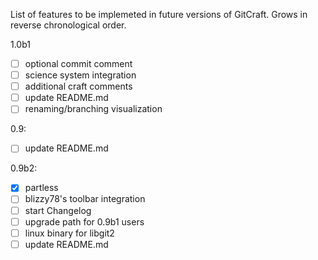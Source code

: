 List of features to be implemeted in future versions of GitCraft. Grows in reverse
chronological order.


1.0b1
 - [ ] optional commit comment
 - [ ] science system integration
 - [ ] additional craft comments
 - [ ] update README.md
 - [ ] renaming/branching visualization

0.9:
 - [ ] update README.md

0.9b2:
 - [x] partless
 - [ ] blizzy78's toolbar integration
 - [ ] start Changelog
 - [ ] upgrade path for 0.9b1 users
 - [ ] linux binary for libgit2
 - [ ] update README.md
